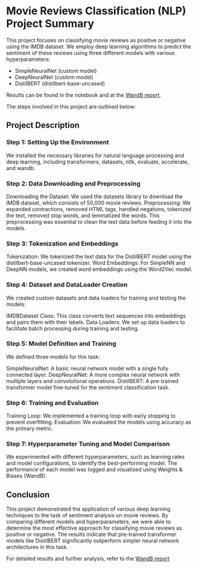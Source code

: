 # Movie Reviews Classification (NLP) Project Summary
This project focuses on classifying movie reviews as positive or negative using the IMDB dataset. We employ deep learning algorithms to predict the sentiment of these reviews using three different models with various hyperparameters:

- SimpleNeuralNet (custom model)
- DeepNeuralNet (custom model)
- DistilBERT (distilbert-base-uncased)
  
Results can be found in the notebook and at the [WandB report](https://api.wandb.ai/links/e-v-zgurskaya/u4vehuno).

The steps involved in this project are outlined below:

## Project Description
### Step 1: Setting Up the Environment
We installed the necessary libraries for natural language processing and deep learning, including transformers, datasets, nltk, evaluate, accelerate, and wandb.

### Step 2: Data Downloading and Preprocessing
Downloading the Dataset: We used the datasets library to download the IMDB dataset, which consists of 50,000 movie reviews.
Preprocessing: We expanded contractions, removed HTML tags, handled negations, tokenized the text, removed stop words, and lemmatized the words. This preprocessing was essential to clean the text data before feeding it into the models.
### Step 3: Tokenization and Embeddings
Tokenization: We tokenized the text data for the DistilBERT model using the distilbert-base-uncased tokenizer.
Word Embeddings: For SimpleNN and DeepNN models, we created word embeddings using the Word2Vec model.
### Step 4: Dataset and DataLoader Creation
We created custom datasets and data loaders for training and testing the models:

IMDBDataset Class: This class converts text sequences into embeddings and pairs them with their labels.
Data Loaders: We set up data loaders to facilitate batch processing during training and testing.
### Step 5: Model Definition and Training
We defined three models for this task:

SimpleNeuralNet: A basic neural network model with a single fully connected layer.
DeepNeuralNet: A more complex neural network with multiple layers and convolutional operations.
DistilBERT: A pre-trained transformer model fine-tuned for the sentiment classification task.
### Step 6: Training and Evaluation
Training Loop: We implemented a training loop with early stopping to prevent overfitting.
Evaluation: We evaluated the models using accuracy as the primary metric.
### Step 7: Hyperparameter Tuning and Model Comparison
We experimented with different hyperparameters, such as learning rates and model configurations, to identify the best-performing model. The performance of each model was logged and visualized using Weights & Biases (WandB).

## Conclusion
This project demonstrated the application of various deep learning techniques to the task of sentiment analysis on movie reviews. By comparing different models and hyperparameters, we were able to determine the most effective approach for classifying movie reviews as positive or negative. The results indicate that pre-trained transformer models like DistilBERT significantly outperform simpler neural network architectures in this task.

For detailed results and further analysis, refer to the [WandB report]( https://api.wandb.ai/links/e-v-zgurskaya/u4vehuno)
